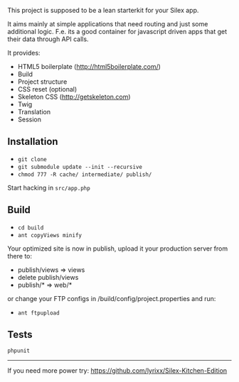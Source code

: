 This project is supposed to be a lean starterkit for your Silex app.

It aims mainly at simple applications that need routing and just some additional logic. 
F.e. its a good container for javascript driven apps that get their data through API calls.

It provides:

*  HTML5 boilerplate (http://html5boilerplate.com/)
  *  Build
  *  Project structure
  *  CSS reset (optional)
*  Skeleton CSS (http://getskeleton.com)
*  Twig
*  Translation
*  Session

Installation
------------

*  `git clone`
*  `git submodule update --init --recursive`
*  `chmod 777 -R cache/ intermediate/ publish/`

Start hacking in `src/app.php`

Build
-----
*  `cd build`
*  `ant copyViews minify`

Your optimized site is now in publish, upload it your production server from there to:

*  publish/views => views
*  delete publish/views
*  publish/* => web/*

or change your FTP configs in /build/config/project.properties
and run:

*  `ant ftpupload`


Tests
-----
`phpunit`


------------
If you need more power try:
https://github.com/lyrixx/Silex-Kitchen-Edition
